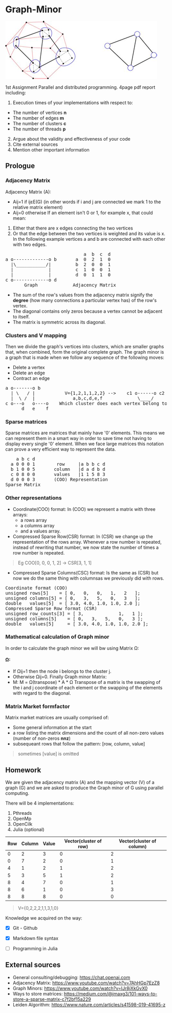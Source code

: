 # Graph-Minor
![graph-minor-example](graph-minor.jpg)

1st Assignment Parallel and distributed programming.
4page pdf report including:

1. Execution times of your implementations with respect to:
  - The number of vertices **n**
  - The number of edges **m**
  - The number of clusters **c**
  - The number of threads **p**
2. Argue about the validity and effectiveness of your code
3. Cite external sources
4. Mention other important information 

Prologue
--------
### Adjacency Matrix
Adjacency Matrix (A):
- Aij=1 if ijεE(G) (in other words if i and j are connected we mark 1 to the relative matrix element)
- Aij=0 otherwise
If an element isn't 0 or 1, for example x, that could mean:
1. Either that there are x edges connecting the two vertices
2. Or that the edge between the two vertices is weighted and its value is x.
In the following example vertices a and b are connected with each other with two edges.
<pre>
                             a  b  c  d
a o-------------o b       a  0  2  1  0
  |\___________/|         b  2  0  0  1
  |             |         c  1  0  0  1
  |             |         d  0  1  1  0
c o-------------o d      
       Graph             Adjacency Matrix
</pre>
- The sum of the row's values from the adjacency matrix signify the **degree** (how many connections a particular vertex has) of the row's vertex.
- The diagonal contains only zeros because a vertex cannot be adjacent to itself.
- The matrix is symmetric across its diagonal.

### Clusters and V mapping
Then we divide the graph's vertices into clusters, which are smaller graphs that, when combined, form the original complete graph. The graph minor is a graph that is made when we follow any sequence of the following moves: 
- Delete a vertex
- Delete an edge
- Contract an edge
<pre>
a o-------o b                              
  | \   / |           V={1,2,1,1,2,2} -->    c1 o------o c2
  |  \ /  |              a,b,c,d,e,f             \____/
c o---o   o----o    Which cluster does each vertex belong to
      d   e    f
</pre>

### Sparse matrices
Sparse matrices are matrices that mainly have '0' elements. This means we can represent them in a smart way in order to save time not having to display every single '0' element. When we face large matrices this notation can prove a very efficient way to represent the data.
<pre>
    a b c d 
  a 0 0 0 1        row     |a b b c d
  b 1 0 0 5       column   |d a d b d 
  c 0 8 0 0       values   |1 1 5 8 3 
  d 0 0 0 3       (COO) Representation
Sparse Matrix             
</pre>

### Other representations
- Coordinate(COO) format: In (COO) we represent a matrix with three arrays: 
  - a rows array
  - a columns array
  - and a values array.
- Compressed Sparse Row(CSR) format: In (CSR) we change up the representation of the rows array. Whenever a row number is repeated, instead of rewriting that number, we now state the number of times a row number is repeated.
>Eg COO[0, 0, 0, 1, 2] -> CSR[3, 1, 1]
- Compressed Sparse Columns(CSC) format: Is the same as (CSR) but now we do the same thing with columnsas we previously did with rows.
<pre>
Coordinate format (COO)
unsigned rows[5]    = [ 0,   0,   0,   1,   2   ];
unsigned columns[5] = [ 0,   3,   5,   0,   3   ];
double   values[5]  = [ 3.0, 4.0, 1.0, 1.0, 2.0 ];
Compressed Sparse Row format (CSR)
unsigned row_counts[3] = [ 3,             1,   1 ];
unsigned columns[5]    = [ 0,   3,   5,   0,   3 ];
double   values[5]     = [ 3.0, 4.0, 1.0, 1.0, 2.0 ];
</pre>

### Mathematical calculation of Graph minor
In order to calculate the graph minor we will bw using Matrix Ω:
#### Ω: 
- If Ωij=1 then the node i belongs to the cluster j. 
- Otherwise Ωij=0.
Finally Graph minor Matrix:
- M: M = Ω(transpose) * A * Ω 
Transpose of a matrix is the swapping of the i and j coordinate of each element or the swapping of the elements with regard to the diagonal.

### Matrix Market formfactor
Matrix market matrices are usually comprised of:
- Some general information at the start
- a row listing the matrix dimensions and the count of all non-zero values (number of non-zeros **nnz**)
- subsequeant rows that follow the pattern: [row, column, value]
>sometimes [value] is omitted 


Homework
--------
We are given the adjacency matrix (A) and the mapping vector (V) of a graph (G) and we are asked to produce the Graph minor of G using parallel computing. 

There will be 4 implementations:
1. Pthreads
2. OpenMp
3. OpenCilk
4. Julia (optional)


| Row |Column|Value|Vector(cluster of row)|Vector(cluster of column)|
|---|---|---|---|---|
| 0 | 2 | 3 | 0 | 2 |
| 0 | 7 | 2 | 0 | 1 |
| 4 | 1 | 2 | 1 | 2 |
| 5 | 3 | 5 | 1 | 2 |
| 8 | 4 | 7 | 0 | 1 |
| 8 | 6 | 1 | 0 | 3 |
| 8 | 8 | 8 | 0 | 0 |

>V={0,2,2,2,1,1,3,1,0}

Knowledge we acquired on the way:
- [x] Git - Github
- [x] Markdown file syntax
- [ ] Programming in Julia


External sources
----------------
- General consulting/debugging: https://chat.openai.com
- Adjacency Matrix: https://www.youtube.com/watch?v=7AhHGp7EzZ8
- Graph Minors: https://www.youtube.com/watch?v=IJr8jXkGvX0
- Ways to store matrices: https://medium.com/@jmaxg3/101-ways-to-store-a-sparse-matrix-c7f2bf15a229
- Leiden Algorithm: https://www.nature.com/articles/s41598-019-41695-z